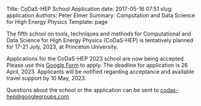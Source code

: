 Title: CoDaS-HEP School Application
date: 2017-05-16 07:51
slug: application
Authors: Peter Elmer
Summary: Computation and Data Science for High Energy Physics
Template: page

The fifth school on tools, techniques and methods for Computational and Data Science for High Energy Physics (CoDaS-HEP) is tentatively planned for 17-21 July, 2023, at Princeton University. 

<!--
Please watch for announcements regarding applications for the 5th edition of the school to take place in summer, 2023!
-->

Applications for the CoDaS-HEP 2023 school are now being accepted. Please use this [Google Form](https://docs.google.com/forms/d/1LsGsyg1rZNdKpMXMvkNHXe5tRrsh3dLi0briqQiL2SM/edit) to apply. The deadline for application is 26 April, 2023. Applicants will be notified regarding acceptance and available travel support by 10 May, 2023.

Questions about the school or the application can be sent to [codas-hep@googlegroups.com](codas-hep@googlegroups.com).
